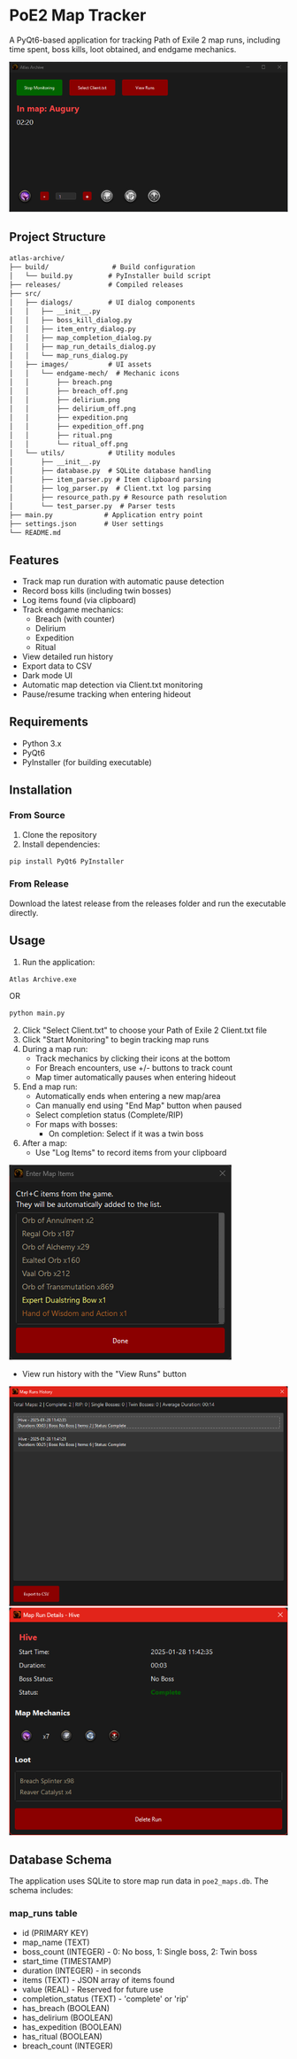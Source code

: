 # PoE2 Map Tracker

A PyQt6-based application for tracking Path of Exile 2 map runs, including time spent, boss kills, loot obtained, and endgame mechanics.

![Main Application Window](ref_images/main_window.png)

## Project Structure

```
atlas-archive/
├── build/                # Build configuration
│   └── build.py         # PyInstaller build script
├── releases/            # Compiled releases
├── src/
│   ├── dialogs/         # UI dialog components
│   │   ├── __init__.py
│   │   ├── boss_kill_dialog.py
│   │   ├── item_entry_dialog.py
│   │   ├── map_completion_dialog.py
│   │   ├── map_run_details_dialog.py
│   │   └── map_runs_dialog.py
│   ├── images/          # UI assets
│   │   └── endgame-mech/  # Mechanic icons
│   │       ├── breach.png
│   │       ├── breach_off.png
│   │       ├── delirium.png
│   │       ├── delirium_off.png
│   │       ├── expedition.png
│   │       ├── expedition_off.png
│   │       ├── ritual.png
│   │       └── ritual_off.png
│   └── utils/           # Utility modules
│       ├── __init__.py
│       ├── database.py  # SQLite database handling
│       ├── item_parser.py # Item clipboard parsing
│       ├── log_parser.py  # Client.txt log parsing
│       ├── resource_path.py # Resource path resolution
│       └── test_parser.py  # Parser tests
├── main.py             # Application entry point
├── settings.json       # User settings
└── README.md
```

## Features

- Track map run duration with automatic pause detection
- Record boss kills (including twin bosses)
- Log items found (via clipboard)
- Track endgame mechanics:
  - Breach (with counter)
  - Delirium
  - Expedition
  - Ritual
- View detailed run history
- Export data to CSV
- Dark mode UI
- Automatic map detection via Client.txt monitoring
- Pause/resume tracking when entering hideout

## Requirements

- Python 3.x
- PyQt6
- PyInstaller (for building executable)

## Installation

### From Source
1. Clone the repository
2. Install dependencies:
```bash
pip install PyQt6 PyInstaller
```

### From Release
Download the latest release from the releases folder and run the executable directly.

## Usage

1. Run the application:
```bash
Atlas Archive.exe 
```
OR
```bash
python main.py
```

2. Click "Select Client.txt" to choose your Path of Exile 2 Client.txt file
3. Click "Start Monitoring" to begin tracking map runs
4. During a map run:
   - Track mechanics by clicking their icons at the bottom
   - For Breach encounters, use +/- buttons to track count
   - Map timer automatically pauses when entering hideout
5. End a map run:
   - Automatically ends when entering a new map/area
   - Can manually end using "End Map" button when paused
   - Select completion status (Complete/RIP)
   - For maps with bosses:
     - On completion: Select if it was a twin boss
6. After a map:
   - Use "Log Items" to record items from your clipboard

![Item Entry Dialog](ref_images/item_entry.png)

   - View run history with the "View Runs" button

![Map Run History](ref_images/map_run_history.png)
![Single Map Run Dialog](ref_images/single_map_run_dialog.png)

## Database Schema

The application uses SQLite to store map run data in `poe2_maps.db`. The schema includes:

### map_runs table
- id (PRIMARY KEY)
- map_name (TEXT)
- boss_count (INTEGER) - 0: No boss, 1: Single boss, 2: Twin boss
- start_time (TIMESTAMP)
- duration (INTEGER) - in seconds
- items (TEXT) - JSON array of items found
- value (REAL) - Reserved for future use
- completion_status (TEXT) - 'complete' or 'rip'
- has_breach (BOOLEAN)
- has_delirium (BOOLEAN)
- has_expedition (BOOLEAN)
- has_ritual (BOOLEAN)
- breach_count (INTEGER)
